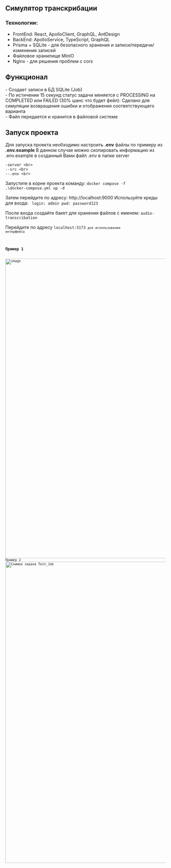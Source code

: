 <h2>Симулятор транскрибации</h2>

<h3>Технологии:</h3>
<ul>
  <li>FrontEnd: React, ApolloClient, GraphQL, AntDesign</li>
  <li>BackEnd: ApolloService, TypeScript, GraphQL</li>
  <li>Prisma + SQLite - для безопасного хранения и записи/передачи/изменения записей</li>
  <li>Файловое хранилище MinIO</li>
  <li>Nginx - для решения проблем с cors</li>
</ul>

<h2>Функционал</h2>
- Создает записи в БД SQLite (Job)<br>
- По истичении 15 секунд статус задачи меняется с PROCESSING на COMPLETED или FAILED (30% шанс что будет фейл): Сделано для симуляции возвращения ошибки и отображения соответствующего варианта<br>
- Файл передается и хранится в файловой системе<br>


<h2>Запуск проекта</h2>

Для запуска проекта необходимо настроить <b>.env</b> файлы по примеру из <b>.env.example</b>
В данном случае можно скопировать информацию из .env.example в созданный Вами файл .env в папке server

```
-server <br>
--src <br>
--.env <br>
```


Запустите в корне проекта команду:
<code>docker compose -f .\docker-compose.yml up -d</code>

Затем перейдите по адресу: http://localhost:9000
Используйте креды для входа:
<code>
login: admin
pwd: password123
</code>

После входа создайте бакет для хранения файлов с именем: <code>audio-transcribation</code>

Перейдите по адресу <code>localhost:5173<code> для использования интерфейса

<h3>Пример 1</h3>
<img width="1899" height="940" alt="image" src="https://github.com/user-attachments/assets/2a604a9b-ba41-43e5-9ba0-b32479177f3a" />
</h3>Пример 2</h3>
<img width="1900" height="945" alt="Снимок экрана Test_Job" src="https://github.com/user-attachments/assets/d341bd70-9cae-4222-96e2-bdb523330c9f" />
